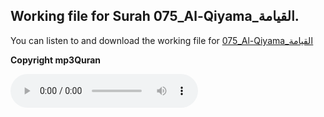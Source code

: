 
## Working file for Surah 075_Al-Qiyama_القيامة.

You can listen to and download the working file for [075_Al-Qiyama_القيامة](https://server13.mp3quran.net/husr/075.mp3)

**Copyright mp3Quran**

<audio controls src="https://server13.mp3quran.net/husr/075.mp3"></audio>

